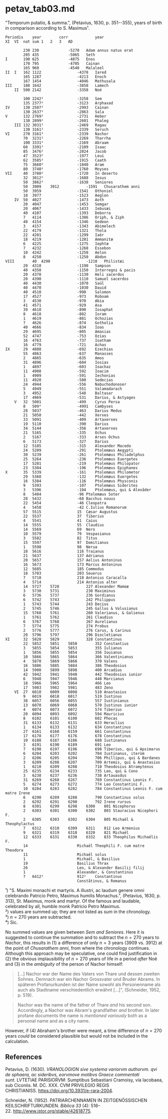 # petav_tab03.md
"Temporum putatio, & summa.", (Petavius, 1630, p. 351--355), years of birth in comparison according to S. Maximus¹. 
~~~
Periodis	year		corr			year			
XI	VI	nat	sum	1	2	3	AD	

		230	230				-5270	Adam annus natus erat
		205	435				-5065	Seth
I		190	625				-4875	Enos
		170	795				-4705	Cainan
		165	960				-4540	Malaleel
II	I	162	1122				-4378	Iared
		165	1287				-4213	Enoch
		167	1454				-4046	Mathusala
III		188	1642				-3858	Lamech
	II	500	2142				-3358	Noë

		100	2242²				-3258	Sem
		135	2377²				-3123	Arphaxad
IV		130	2507²				-2993	Cainan
		130	2637²				-2863	Sala
V		132	2769²				-2731	Heber
		130	2899²				-2601	Phaleg
	III	132	3031²				-2469	Ragau
		130	3161²				-2339	Seruch
VI		270	3161³				-2339	Nachor
		70	3231²				-2269	Tharrha
		100	3331²				-2169	Abraam
		60	3391²				-2109	Isaac
		85	3476²				-2024	Jacob
		47	3523²				-1977	Leui
		62	3585²				-1915	Caath
		75	3660²				-1840	Aram
		80	3740²				-1760	Moyses
VII		40	3780²				-1720	In deserto
		32	3812²				-1688	Iesus
		50	3862²				-1638	Seniores
		50	3909	3912			-1591	Chusarathem anni
		50	3959				-1541	Othoniel
		18	3977				-1523	Aeglon
	IV	50	4027				-1473	Aoth
		20	4047				-1453	Semgar
		20	4067				-1433	Iebusæi
		40	4107				-1393	Deborra
		7	4114				-1386	Oriph, & Ziph
		40	4154				-1346	Gedeon
		3	4157				-1343	Abimelech
		22	4179				-1321	Thola
		22	4201				-1299	Iaër
		18	4219				-1281	Ammanitæ
		6	4225				-1275	Iephtæ
		7	4232				-1268	Essebon
		10	4242				-1258	Aelon
		8	4250				-1250	Abdon
VIII		40	4290				-1210	Philistæi
		20	4310				-1190	Sampson
		40	4350				-1150	Interregni & pacis
		20	4370				-1130	Heli sacerdos
		20	4390				-1110	Samuel sacerdos
		40	4430				-1070	Saül
		40	4470				-1030	Dauid
		40	4510				-990	Salomon
		17	4527				-973	Roboam
		3	4530				-970	Abia
		41	4571				-929	Asa
		39	4610				-890	Iosaphat
		8	4618				-882	Ioram
		1	4619				-881	Ochozias
		7	4626				-874	Gotholia
		40	4666				-834	Ioas
		29	4695				-805	Amasias
		52	4747				-753	Ozias
		16	4763				-737	Ioatham
		16	4779				-721	Achas
IX		29	4808				-692	Ezechias
		55	4863				-637	Manasses
		2	4865				-635	Amos
		31	4896				-604	Iosias
		1	4897				-603	Ioachaz
		11	4908				-592	Ioacim
		1	4909				-591	Iechonias
		11	4920				-580	Sedecias
		24	4944				-556	Nabuchodonoser
		5	4949				-551	Valamadarach
		3	4952				-548	Baltasar
		17	4969				-531	Darius, & Astyages
	V	32	5001				-499	Cyrus Persa
		8	509⁴				-4991	Cambyses
		28	5037				-463	Darius Medus
		21	5058				-442	Xerxes
		33	5091				-409	Artaxerxes
		19	5110				-390	Darius
		34	5144				-356	Artaxerxes
		21	5165				-335	Ochus
		2	5167				-333	Arses Ochus
		6	5173				-327	Darius
		12	5185				-315	Alexander Macedo
		24	5209				-291	Ptolemæus Aegypti
		30	5239				-261	Ptolemæus Philadelphus
		25	5264				-236	Ptolemæus Euergetes
		17	5281				-219	Ptolemæus Philopator
		23	5304				-196	Ptolemæus Epiphanes
X		35	5339				-161	Ptolemæus Philometor
		29	5368				-132	Ptolemæus Euergetes
		16	5384				-116	Ptolemæus Physconis
		9	5393				-107	Ptolemæus Siderites
		3	5396				-104	Ptolemæus, qui & Alexãder
		8	5404				-96	Ptolemæus Soter
		28	5432				-68	Bacchus nouus
		22	5454				-46	Cleopatra
		4	5458				-42	C.Iulius Romanorum
		57	5515				15	Cæsar Augustus
		22	5537				37	Tiberius
		4	5541				41	Caius
		14	5555				55	Claudius
		14	5569				69	Nero
		10	5579				79	Vespasianus
		3	5582				82	Titus
		15	5597				97	Domitianus
		1	5598				98	Nerua
		18	5616				116	Traianus
		21	5637				137	Adrianus
		20	5657				157	Aelius Antoninus
		16	5673				173	Marcus Antoninus
		12	5685				185	Commodus
		18	5703				203	Seuerus
		7	5710				210	Antonius Caracalla
		4	5714				214	Antonius alter
		14	5727	5728			227	Alexander Mameæ
		3	5730	5731			230	Maximinus
		6	5736	5737			236	Gordianus
		6	5742	5743			242	Philippus
		1	5743	5744			243	Decius
		2	5745	5746			245	Gallus & Volusianus
		15	5760	5761			260	Valerianus, & Galienus
		1	5761	5762			261	Claudius
		6	5767	5768			267	Aurelianus
		7	5774	5775			274	Probus
		2	5776	5777			276	Carus, & Carinus
		20	5796	5797			296	Diocletianus
XI		32	5828	5829			328	Constantinus
		22	5852	5851	5850		352	Constantius
		3	5855	5854	5853		355	Iulianus
		1	5856	5855	5854		356	Iouianus
		10	5866	5865	5864		366	Valentinianus
		4	5870	5869	5868		370	Valens
		16	5886	5885	5884		386	Theodosius
		14	5900	5899	5898		400	Arcadius
		42	5942	5941	5940		442	Theodosius iunior
		6	5948	5947	5946		448	Marcianus
		18	5966	5965	5964		466	Leo
		17	5983	5982	5981		483	Zeno
	VI	27	6010	6009	6008		510	Anastasius
		9	6019	6018	6017		519	Iustinus
		38	6057	6056	6055		557	Iustinianus
		13	6070	6069	6068		570	Iustinus iunior
		4	6074	6073	6072		574	Tiberius
		20	6094	6093	6092		594	Mauricius
		8	6102	6101	6100		602	Phocas
		31	6133	6132	6131		633	Heraclius
		1	6134	6133	6132		634	Constantinus
		27	6161	6160	6159		661	Constantinus
		17	6178	6177	6176		678	Constantinus
		10	6188	6187	6186		688	Iustinanus
		3	6191	6190	6189		691	Leo
		7	6198	6197	6196		698	Tiberius, qui & Apsimarus
		6	6204	6203	6202		704	Iustinanus, iterùm
		2	6206	6205	6204		706	Phillipus, qui & Bardanes
		3	6209	6208	6207		709	Artemis, qui & Anastasius
		1	6210	6209	6208		710	Theodosius Atramytenus
		25	6235	6234	6233		735	Leo, qui & Cono
		3	6238	6237	6236		738	Artauasdus
		31	6269	6268	6267		769	Constantinus Leonis F.
		5	6274	6273	6272		774	Leo Constantini F.
		10	6284	6283	6282		784	Constantinus Leonis F. cum matre Irene
		6	6290	6289	6288		790	Constantinus solus
		2	6292	6291	6290		792	Irene rursus
		8	6301	6299	6298	6300	801	Nicephorus
		2	6303	6301	6300	6302	803	Stauracius Nicephori F.
		2	6305	6303	6302	6304	805	Michaël & Theophylactus
		7	6312	6310	6309	6311	812	Leo Armenius
		9	6321	6319	6318	6320	821	Michaël
		12	6333	6331	6330	6332	833	Theophilus Michaëlis F.
		14						Michaël Theophili F. cum matre Theodora
		11						Michaël solus
		1						Michaël, & Basilius
		19						Basilius Thrax
		26						Leo, & Alexander Basilij filij
		1						Alexander, & Constantinus
		7	6412²				912²	Constantinus
								Constãtinus, & Romanus
~~~
¹) "S. Maximi monachi et martyris. A illustri, ac laudum genere omni celebrando Patricio Petro, Maximus humilis Monachus.", (Petavius, 1630, p. 313), St. Maximus, monk and martyr.
Of the famous and laudable, celebrated by all, humble monk Patricio Petro Maximus.  
²) values ​​are summed up; they are not listed as *sum* in the chronology.  
³) $n=270$ years are subtracted.  
⁴) Sic.

No summed values ​​are given between *Sem and Seniores*. Here it is suggested to continue the summation and to subtract the $n=270$ years to *Nachor*, this results in (1) a difference of only $n=3$ years ($3909$ vs. $3912$) at the point of *Chusarathem anni*, from where the chronology continues. Although this approach may be speculative, one could find justification in (2) the obvious implausibility of $n=270$ years of life in a period *after* Noë and (3) in the *ambiguity* of the person of Nachor himself:

 >[...] Nachor war der Name des Vaters von Thare und dessen zweiten Sohnes. Demnach war ein Nachor Grossvater und Bruder Abrams. In späteren Profanurkunden ist der Name sowohl als Personenname als auch als Stadtname verschiedentlich erwähnt [...]", (Schneider, 1952, p. 519).

>Nachor was the name of the father of Thare *and* his second son. Accordingly, a Nachor was Abram's grandfather *and* brother.
In later profane documents the name is *mentioned variously* both as a personal name and as a city name.

However, if (4) Abraham's brother were meant, a time difference of $n=270$ years *could* be considered plausible but would not be included in the calculation.

## References

Petavius, D. (1630). *VRANOLOGION sive systema variorvm authorvm. qvi de sphaera, ac sideribvs, eorvmove motibvs Graece commentati sunt*. LVTETIAE PARISIORVM: Sumptibus Sebastiani Cramoisy, via Iacobaea, sub Ciconiis. M. DC. XXX. CVM PRIVILEGIO REGIS CHRISTIANISS. https://doi.org/10.3931/e-rara-2004.

Schneider, N. (1952). PATRIARCHENNAMEN IN ZEITGENÖSSISCHEN KEILSCHRIFTURKUNDEN. *Biblica 33* (4): 516–22. http://www.jstor.org/stable/42618775.
